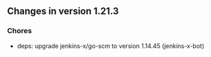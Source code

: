 
## Changes in version 1.21.3

### Chores

* deps: upgrade jenkins-x/go-scm to version 1.14.45 (jenkins-x-bot)
